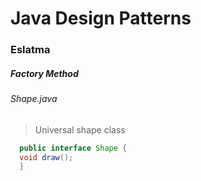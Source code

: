 # Java Design Patterns

### Eslatma 

##### Factory Method 

###### Shape.java 
  
  > Universal shape class
  
  ```java
    public interface Shape {
    void draw();
    }
  ```
